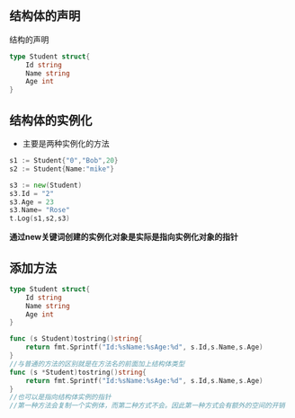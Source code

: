 ## 结构体的声明
结构的声明
```go
type Student struct{
	Id string
	Name string
	Age int
}
```

## 结构体的实例化
- 主要是两种实例化的方法
```go
s1 := Student{"0","Bob",20}
s2 := Student{Name:"mike"}

s3 := new(Student)
s3.Id = "2"
s3.Age = 23
s3.Name= "Rose"
t.Log(s1,s2,s3)
```
**通过new关键词创建的实例化对象是实际是指向实例化对象的指针**

## 添加方法
```go
type Student struct{
	Id string
	Name string
	Age int
}

func (s Student)tostring()string{
	return fmt.Sprintf("Id:%sName:%sAge:%d", s.Id,s.Name,s.Age)
}
//与普通的方法的区别就是在方法名的前面加上结构体类型
func (s *Student)tostring()string{
	return fmt.Sprintf("Id:%sName:%sAge:%d", s.Id,s.Name,s.Age)
}
//也可以是指向结构体实例的指针
//第一种方法会复制一个实例体，而第二种方式不会。因此第一种方式会有额外的空间的开销
```